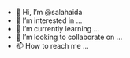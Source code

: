 - 👋 Hi, I’m @salahaida
- 👀 I’m interested in ...
- 🌱 I’m currently learning ...
- 💞️ I’m looking to collaborate on ...
- 📫 How to reach me ...

<!---
salahaida/salahaida is a ✨ special ✨ repository because its `README.md` (this file) appears on your GitHub profile.
You can click the Preview link to take a look at your changes.
--->
